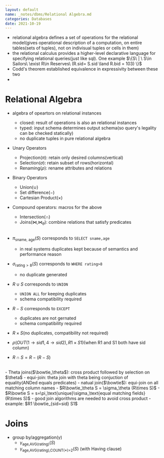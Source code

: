 ```yaml
---
layout: default
name: _notes/dbms/Relational Algebra.md
categories: Databases
date: 2021-10-19
---
```

<script 
    type="text/javascript"
    src="https://unpkg.com/mermaid@8.13.2/dist/mermaid.min.js">
</script>

<link 
  rel="stylesheet" 
  href="https://cdn.jsdelivr.net/npm/katex@0.13.18/dist/katex.min.css" integrity="sha384-zTROYFVGOfTw7JV7KUu8udsvW2fx4lWOsCEDqhBreBwlHI4ioVRtmIvEThzJHGET" crossorigin="anonymous">

<script defer 
  src="https://cdn.jsdelivr.net/npm/katex@0.13.18/dist/katex.min.js" integrity="sha384-GxNFqL3r9uRJQhR+47eDxuPoNE7yLftQM8LcxzgS4HT73tp970WS/wV5p8UzCOmb" crossorigin="anonymous">
</script>

<script defer 
  src="https://cdn.jsdelivr.net/npm/katex@0.13.18/dist/contrib/auto-render.min.js" integrity="sha384-vZTG03m+2yp6N6BNi5iM4rW4oIwk5DfcNdFfxkk9ZWpDriOkXX8voJBFrAO7MpVl" crossorigin="anonymous">
</script>
<script>
    document.addEventListener("DOMContentLoaded", function() {
        renderMathInElement(document.body, {
          // customised options
          // • auto-render specific keys, e.g.:
          delimiters: [
              {left: '$$', right: '$$', display: true},
              {left: '$', right: '$', display: false}
          ],
          // • rendering keys, e.g.:
          throwOnError : false
        });
    });
</script>
 - relational algebra defines a set of operations for the relational model(gives operational description of a computation, on entire tables(sets of tuples), not on indivisual tuples or cells in them)
 - the relational calculus provides a higher-level declarative language for specifying relational queries(just like sql). One example $\{S\ | \ S\in Sailors\ \exist R\in Reserves\ (R.sid= S.sid \land R.bid = 103) \}$
 - Codd's theorem established equivalence in expressivity between these two
 - 
# Relational Algebra
- algebra of opeartors on relational instances
	- closed: result of operations is also an relational instances
	- typed: input schema determines output schema(so query's legality can be checked statically)
	- no duplicate tuples in pure relational algebra
- Unary Operators
	- Projection($\pi$): retain only desired columns(vertical)
	- Selection($\sigma$): retain subset of rows(horizontal)
	- Renaming($\rho$): rename attributes and  relations
- Binary Operators
	- Union($\cup$)
	- Set difference($-$)
	- Cartesian Product($\times$)
- Compound operators: macros for the above
	- Intersection($\cap$)
	- Joins($\bowtie, \bowtie_\theta$): combine relations that satisfy predicates
<br><br>

- $\pi_{\text{sname, age}}(S)$ corresponds to `SELECT sname,age`
	- in real systems duplicates kept because of semantics and performance reason
- $\sigma_{\text{rating}>8}(S)$ corresponds to `WHERE rating>8`
	- no duplicate generated
- $R \cup S$ corresponds to `UNION`
	- `UNION ALL` for keeping duplicates
	- schema compatibility required
- $R- S$ corresponds to `EXCEPT`
	- duplicates are not gernated
	- schema compatibility required
- $R\times S$(no duplicates, compatibility not required)
- $\rho(OUT(1\rightarrow sid1, 4\rightarrow sid2), R1\times S1)$(when R1 and S1 both have sid column)
- $R \cap S = R-(R-S)$
<br>
- Theta joins($\bowtie_\theta$): cross product followed by selection on $\theta$ 
	- equi-join: theta join with theta being conjuction of equality(ANDed equals predicates)
		- natual join($\bowtie$): equi-join on all matching column names
- $R\bowtie_\theta S = \sigma_\theta (R\times S)$
- $R\bowtie S = s=\pi_\text{unique}\sigma_\text{equal matching fields}(R\times S)$
- good join algorithms are needed to avoid cross product
- example: $R1 \bowtie_{sid=sid} S1$

# Joins
- group by/aggregation($\gamma$)
	- $\gamma_\text{age,AVG(rating)}(S)$
	- $\gamma_\text{age,AVG(rating),COUNT(*)>2}(S)$ (with Having clause)